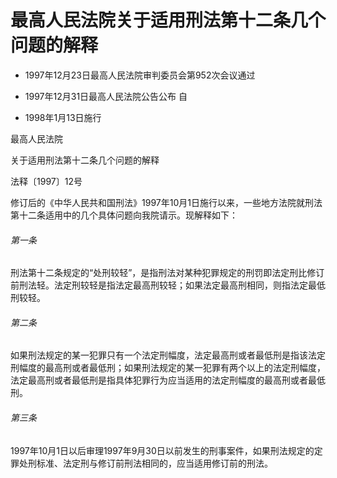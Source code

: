 # 最高人民法院关于适用刑法第十二条几个问题的解释

- 1997年12月23日最高人民法院审判委员会第952次会议通过

- 1997年12月31日最高人民法院公告公布 自

- 1998年1月13日施行

<!-- INFO END -->

最高人民法院

关于适用刑法第十二条几个问题的解释

法释〔1997〕12号

修订后的《中华人民共和国刑法》1997年10月1日施行以来，一些地方法院就刑法第十二条适用中的几个具体问题向我院请示。现解释如下：

###### 第一条

刑法第十二条规定的“处刑较轻”，是指刑法对某种犯罪规定的刑罚即法定刑比修订前刑法轻。法定刑较轻是指法定最高刑较轻；如果法定最高刑相同，则指法定最低刑较轻。

###### 第二条

如果刑法规定的某一犯罪只有一个法定刑幅度，法定最高刑或者最低刑是指该法定刑幅度的最高刑或者最低刑；如果刑法规定的某一犯罪有两个以上的法定刑幅度，法定最高刑或者最低刑是指具体犯罪行为应当适用的法定刑幅度的最高刑或者最低刑。

###### 第三条

1997年10月1日以后审理1997年9月30日以前发生的刑事案件，如果刑法规定的定罪处刑标准、法定刑与修订前刑法相同的，应当适用修订前的刑法。
